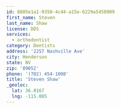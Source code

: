 ```yaml
---
id: 8805e1a1-9350-4c44-a15e-6229a5458909
first_name: Steven
last_name: Shaw
license: DDS
services:
  - orthodontist
category: Dentists
address: '2257 Nashville Ave'
city: Henderson
state: NV
zip: '89052'
phone: '(702) 454-1008'
title: 'Steven Shaw'
_geoloc:
  lat: 36.0167
  lng: -115.085
---
```

